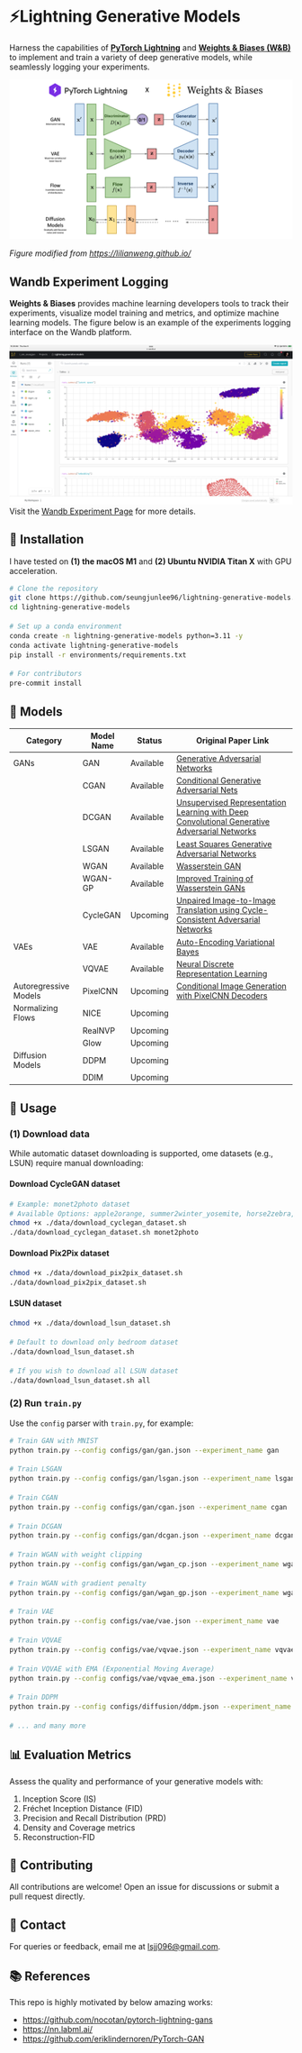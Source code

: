 #  ⚡️Lightning Generative Models
Harness the capabilities of **[PyTorch Lightning](https://lightning.ai/)** and **[Weights & Biases (W&B)](https://wandb.ai/site)** to implement and train a variety of deep generative models, while seamlessly logging your experiments.

![generative_models](assets/generative_models.png)

*Figure modified from https://lilianweng.github.io/*

## Wandb Experiment Logging
**Weights & Biases** provides machine learning developers tools to track their experiments, visualize model training and metrics, and optimize machine learning models.
The figure below is an example of the experiments logging interface on the Wandb platform.

![Wandb Experiments](assets/wandb_experiments.png)
Visit the [Wandb Experiment Page](https://wandb.ai/i_am_seungjun/Lightning%2520generative%2520models?workspace%253Duser-i_am_seungjun) for more details.

## 🔧 Installation
I have tested on **(1) the macOS M1** and **(2) Ubuntu NVIDIA Titan X** with GPU acceleration.

```bash
# Clone the repository
git clone https://github.com/seungjunlee96/lightning-generative-models.git
cd lightning-generative-models

# Set up a conda environment
conda create -n lightning-generative-models python=3.11 -y
conda activate lightning-generative-models
pip install -r environments/requirements.txt

# For contributors
pre-commit install
```


## 🌟 Models
| Category             | Model Name | Status    | Original Paper Link                                                                                      |
|----------------------|------------|-----------|---------------------------------------------------------------------------------------------------------|
| GANs                 | GAN        | Available | [Generative Adversarial Networks](https://arxiv.org/abs/1406.2661)                                       |
|                      | CGAN       | Available | [Conditional Generative Adversarial Nets](https://arxiv.org/abs/1411.1784)                               |
|                      | DCGAN      | Available | [Unsupervised Representation Learning with Deep Convolutional Generative Adversarial Networks](https://arxiv.org/abs/1511.06434) |
|                      | LSGAN      | Available | [Least Squares Generative Adversarial Networks](https://arxiv.org/abs/1611.04076)                        |
|                      | WGAN       | Available | [Wasserstein GAN](https://arxiv.org/abs/1701.07875)                                                      |
|                      | WGAN-GP    | Available | [Improved Training of Wasserstein GANs](https://arxiv.org/abs/1704.00028)                               |
|                      | CycleGAN   | Upcoming  | [Unpaired Image-to-Image Translation using Cycle-Consistent Adversarial Networks](https://junyanz.github.io/CycleGAN/) |
| VAEs                 | VAE        | Available | [Auto-Encoding Variational Bayes](https://arxiv.org/abs/1312.6114)                                       |
|                      | VQVAE      | Available | [Neural Discrete Representation Learning](https://arxiv.org/abs/1711.00937)                              |
| Autoregressive Models| PixelCNN   | Upcoming  | [Conditional Image Generation with PixelCNN Decoders](https://ar5iv.org/abs/1606.05328)                  |
| Normalizing Flows    | NICE       | Upcoming  |                                                                                                         |
|                      | RealNVP    | Upcoming  |                                                                                                         |
|                      | Glow       | Upcoming  |                                                                                                         |
| Diffusion Models     | DDPM       | Upcoming  |                                                                                                         |
|                      | DDIM       | Upcoming  |                                                                                                         |


## 🚀 Usage
### (1) Download data
While automatic dataset downloading is supported, ome datasets (e.g., LSUN) require manual downloading:

#### Download CycleGAN dataset
```bash
# Example: monet2photo dataset
# Available Options: apple2orange, summer2winter_yosemite, horse2zebra, monet2photo, cezanne2photo, ukiyoe2photo, vangogh2photo, maps, cityscapes, facades, iphone2dslr_flower, ae_photos
chmod +x ./data/download_cyclegan_dataset.sh
./data/download_cyclegan_dataset.sh monet2photo
```

#### Download Pix2Pix dataset
```bash
chmod +x ./data/download_pix2pix_dataset.sh
./data/download_pix2pix_dataset.sh
```

#### LSUN dataset
```bash
chmod +x ./data/download_lsun_dataset.sh

# Default to download only bedroom dataset
./data/download_lsun_dataset.sh

# If you wish to download all LSUN dataset
./data/download_lsun_dataset.sh all
```

### (2) Run `train.py`
Use the `config` parser with `train.py`, for example:

```bash
# Train GAN with MNIST
python train.py --config configs/gan/gan.json --experiment_name gan

# Train LSGAN
python train.py --config configs/gan/lsgan.json --experiment_name lsgan

# Train CGAN
python train.py --config configs/gan/cgan.json --experiment_name cgan

# Train DCGAN
python train.py --config configs/gan/dcgan.json --experiment_name dcgan

# Train WGAN with weight clipping
python train.py --config configs/gan/wgan_cp.json --experiment_name wgan_cp

# Train WGAN with gradient penalty
python train.py --config configs/gan/wgan_gp.json --experiment_name wgan_gp

# Train VAE
python train.py --config configs/vae/vae.json --experiment_name vae

# Train VQVAE
python train.py --config configs/vae/vqvae.json --experiment_name vqvae

# Train VQVAE with EMA (Exponential Moving Average)
python train.py --config configs/vae/vqvae_ema.json --experiment_name vqvae_ema

# Train DDPM
python train.py --config configs/diffusion/ddpm.json --experiment_name ddpm

# ... and many more
```

## 📊 Evaluation Metrics
Assess the quality and performance of your generative models with:

1. Inception Score (IS)
2. Fréchet Inception Distance (FID)
3. Precision and Recall Distribution (PRD)
4. Density and Coverage metrics
5. Reconstruction-FID

## 🤝 Contributing
All contributions are welcome! Open an issue for discussions or submit a pull request directly.

## 📩 Contact
For queries or feedback, email me at lsjj096@gmail.com.

## 📚 References
This repo is highly motivated by below amazing works:
- https://github.com/nocotan/pytorch-lightning-gans
- https://nn.labml.ai/
- https://github.com/eriklindernoren/PyTorch-GAN
